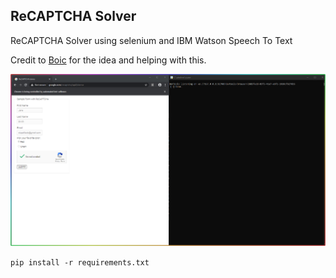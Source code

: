 <h2>ReCAPTCHA Solver</h2>
ReCAPTCHA Solver using selenium and IBM Watson Speech To Text

Credit to <a href="https://discord.com/users/568577678140112900">Boic</a> for the idea and helping with this.

![screenshot](screenshot.png)

`pip install -r requirements.txt`
